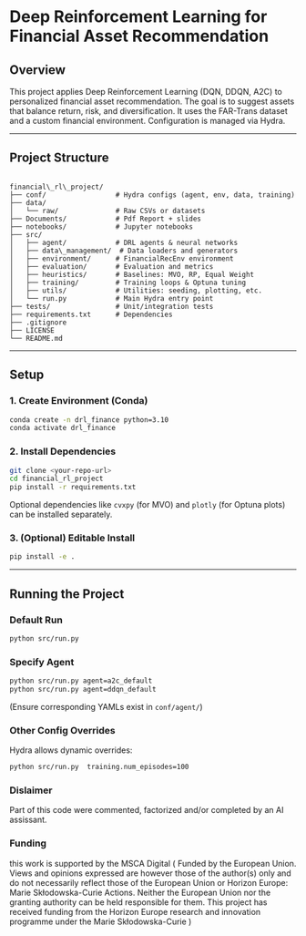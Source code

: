 # Deep Reinforcement Learning for Financial Asset Recommendation

## Overview

This project applies Deep Reinforcement Learning (DQN, DDQN, A2C) to personalized financial asset recommendation. The goal is to suggest assets that balance return, risk, and diversification. It uses the FAR-Trans dataset and a custom financial environment. Configuration is managed via Hydra.

---

## Project Structure

```

financial\_rl\_project/
├── conf/                 # Hydra configs (agent, env, data, training)
├── data/
│   └── raw/              # Raw CSVs or datasets
├── Documents/            # Pdf Report + slides
├── notebooks/            # Jupyter notebooks
├── src/
│   ├── agent/            # DRL agents & neural networks
│   ├── data\_management/  # Data loaders and generators
│   ├── environment/      # FinancialRecEnv environment
│   ├── evaluation/       # Evaluation and metrics
│   ├── heuristics/       # Baselines: MVO, RP, Equal Weight
│   ├── training/         # Training loops & Optuna tuning
│   ├── utils/            # Utilities: seeding, plotting, etc.
│   └── run.py            # Main Hydra entry point
├── tests/                # Unit/integration tests
├── requirements.txt      # Dependencies
├── .gitignore
├── LICENSE
└── README.md

````

---

## Setup

### 1. Create Environment (Conda)
```bash
conda create -n drl_finance python=3.10
conda activate drl_finance
````

### 2. Install Dependencies

```bash
git clone <your-repo-url>
cd financial_rl_project
pip install -r requirements.txt
```

Optional dependencies like `cvxpy` (for MVO) and `plotly` (for Optuna plots) can be installed separately.

### 3. (Optional) Editable Install

```bash
pip install -e .
```

---

## Running the Project

### Default Run

```bash
python src/run.py
```

### Specify Agent

```bash
python src/run.py agent=a2c_default
python src/run.py agent=ddqn_default
```

(Ensure corresponding YAMLs exist in `conf/agent/`)

### Other Config Overrides

Hydra allows dynamic overrides:

```bash
python src/run.py  training.num_episodes=100
```


### Dislaimer

Part of this code were commented, factorized and/or completed by an AI assissant.

### Funding

this work is supported by the MSCA Digital ( Funded by the European Union. Views and opinions expressed are however those of the author(s) only and do not necessarily reflect those of the European Union or Horizon Europe: Marie Skłodowska-Curie Actions. Neither the European Union nor the granting authority can be held responsible for them. This project has received funding from the Horizon Europe research and innovation programme under the Marie Skłodowska-Curie )